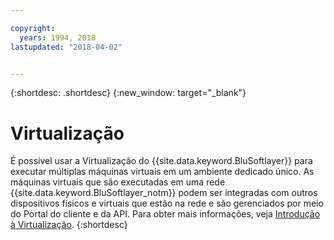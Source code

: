 ```yaml
---

copyright:
  years: 1994, 2018
lastupdated: "2018-04-02"


---
```


{:shortdesc: .shortdesc}
{:new_window: target="_blank"}

# Virtualização

É possível usar a Virtualização do {{site.data.keyword.BluSoftlayer}} para executar múltiplas máquinas virtuais em um ambiente dedicado único. As máquinas
virtuais que são executadas em uma rede {{site.data.keyword.BluSoftlayer_notm}} podem ser integradas com outros dispositivos físicos e virtuais que estão na
rede e são gerenciados por meio do Portal do cliente e da API. Para obter mais informações, veja
[Introdução à Virtualização](/docs/infrastructure/virtualization/virt_index.html).
{:shortdesc}
